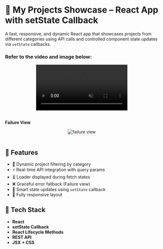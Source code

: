 # 🧠 My Projects Showcase – React App with setState Callback

A fast, responsive, and dynamic React app that showcases projects from different categories using API calls and controlled component state updates via `setState` callbacks.

### Refer to the video and image below:

<div style="text-align: center;">
    <video style="max-width:70%;box-shadow:0 2.8px 2.2px rgba(0, 0, 0, 0.12);outline:none;" loop="true" autoplay="autoplay" controls="controls" muted>
    <source src="https://assets.ccbp.in/frontend/content/react-js/projects-showcase-success-output.mp4" type="video/mp4">
  </video>
</div>

<br/>

**Failure View**

<div style="text-align: center;">
    <img src="https://assets.ccbp.in/frontend/content/react-js/projects-showcase-failure-output.gif" alt="failure view" style="max-width:70%;box-shadow:0 2.8px 2.2px rgba(0, 0, 0, 0.12)">
</div>
<br/>


## 🚀 Features

- 🔄 Dynamic project filtering by category
- ⚡ Real-time API integration with query params
- ⏳ Loader displayed during fetch states
- ❌ Graceful error fallback (Failure view)
- 🧠 Smart state updates using `setState` callback
- 📱 Fully responsive layout


## 🧪 Tech Stack

- **React**
- **setState Callback**
- **React Lifecycle Methods**
- **REST API**
- **JSX + CSS**
